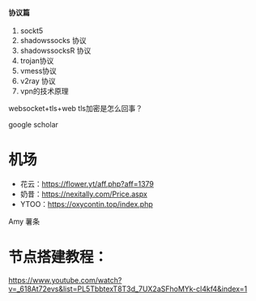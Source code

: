 
####  协议篇
1. sockt5 
2. shadowssocks 协议
3. shadowssocksR 协议
4. trojan协议
5. vmess协议
6. v2ray 协议
7. vpn的技术原理

websocket+tls+web
tls加密是怎么回事？ 


google scholar


# 机场 
- 花云：https://flower.yt/aff.php?aff=1379
- 奶昔：https://nexitally.com/Price.aspx
- YTOO：https://oxycontin.top/index.php


Amy
薯条


# 节点搭建教程：
https://www.youtube.com/watch?v=_618At72evs&list=PL5TbbtexT8T3d_7UX2aSFhoMYk-cl4kf4&index=1


